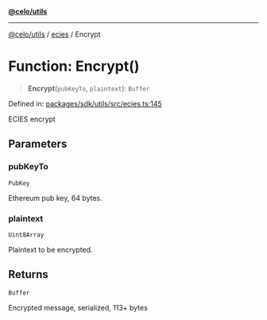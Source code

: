 [**@celo/utils**](../../README.md)

***

[@celo/utils](../../README.md) / [ecies](../README.md) / Encrypt

# Function: Encrypt()

> **Encrypt**(`pubKeyTo`, `plaintext`): `Buffer`

Defined in: [packages/sdk/utils/src/ecies.ts:145](https://github.com/celo-org/developer-tooling/blob/master/packages/sdk/utils/src/ecies.ts#L145)

ECIES encrypt

## Parameters

### pubKeyTo

`PubKey`

Ethereum pub key, 64 bytes.

### plaintext

`Uint8Array`

Plaintext to be encrypted.

## Returns

`Buffer`

Encrypted message, serialized, 113+ bytes
